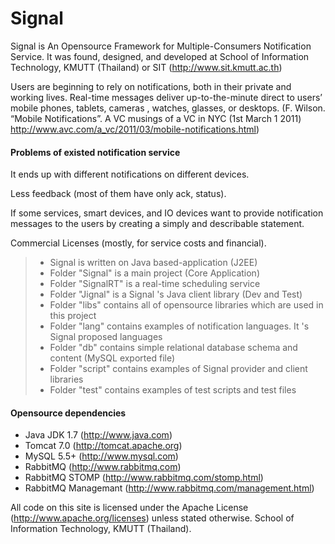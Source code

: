 Signal 
======

Signal is An Opensource Framework for Multiple-Consumers Notification Service. It was found, designed, and developed at School of Information Technology, KMUTT (Thailand) or SIT (http://www.sit.kmutt.ac.th)

Users are beginning to rely on notifications, both in their private and working lives.
Real-time messages deliver up-to-the-minute direct to users’ mobile phones, tablets, cameras , watches, glasses, or desktops. (F. Wilson. “Mobile Notifications”. A VC musings of a VC in NYC (1st March 1 2011)
http://www.avc.com/a_vc/2011/03/mobile-notifications.html)

#### Problems of existed notification service ####

It ends up with different notifications on different devices.

Less feedback (most of them have only ack, status).

If some services, smart devices, and IO devices want to provide notification messages to the users by creating a simply and describable statement.

Commercial Licenses (mostly, for service costs and financial).

> + Signal is written on Java based-application (J2EE)
> + Folder "Signal" is a main project (Core Application)
> + Folder "SignalRT" is a real-time scheduling service 
> + Folder "Jignal" is a Signal 's Java client library (Dev and Test)
> + Folder "libs" contains all of opensource libraries which are used in this project
> + Folder "lang" contains examples of notification languages. It 's Signal proposed languages
> + Folder "db" contains simple relational database schema and content (MySQL exported file) 
> + Folder "script" contains examples of Signal provider and client libraries
> + Folder "test" contains examples of test scripts and test files


#### Opensource dependencies ####

* Java JDK 1.7 (http://www.java.com)
* Tomcat 7.0 (http://tomcat.apache.org)
* MySQL 5.5+ (http://www.mysql.com)
* RabbitMQ (http://www.rabbitmq.com)
* RabbitMQ STOMP (http://www.rabbitmq.com/stomp.html)
* RabbitMQ Managemant (http://www.rabbitmq.com/management.html)

All code on this site is licensed under the Apache License (http://www.apache.org/licenses) unless stated otherwise. School of Information Technology, KMUTT (Thailand).